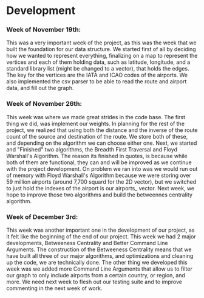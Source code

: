# Development

### Week of November 19th:
This was a very important week of the project, as this was the week that we built the foundation for our data structure.
We started first of all by deciding how we wanted to represent everything, finalizing on a map to represent the vertices
and each of them holding data, such as latitude, longitude, and a standard library list (might be changed to a vector),
that holds the edges. The key for the vertices are the IATA and ICAO codes of the airports. We also implemented the csv
parser to be able to read the route and airport data, and fill out the graph.


### Week of November 26th:
This week was where we made great strides in the code base. The first thing we did, was implement our weights. In 
planning for the rest of the project, we realized that using both the distance and the inverse of the route count
of the source and destination of the route. We store both of these, and depending on the algorithm we can choose
either one. Next, we started and "Finished" two algorithms, the Breadth First Traversal and Floyd Warshall's Algorithm.
The reason its finished in quotes, is because while both of them are functional, they can and will be improved
as we continue with the project development. On problem we ran into was we would run out of memory with Floyd
Warshall's Algorithm because we were storing over 59 million airports (around 7,700 squard for the 2D vector), but we 
switched to just hold the indexes of the airport is our airports_ vector. Next week, we hope to improve those two
algorithms and build the betweennes centrality algorithm.


### Week of December 3rd:
This week was another important one in the development of our project, as it felt like the beginning of the end
of our project. This week we had 2 major developments, Betweeness Centrality and Better Command Line Arguments.
The construction of the Betweeness Centrality means that we have built all three of our major algorithms, and
optimizations and cleaning up the code, we are technically done. The other thing we
developed this week was we added more Command Line Arguments that allow us to filter our graph to only 
include airports from a certain country, or region, and more. We need next week to flesh out our testing suite
and to improve commenting in the next week of work.

